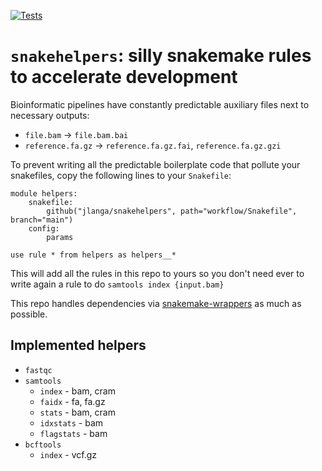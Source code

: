[![Tests](https://github.com/jlanga/snakehelpers/actions/workflows/main.yml/badge.svg)](https://github.com/jlanga/snakehelpers/actions/workflows/main.yml)


# `snakehelpers`: silly snakemake rules to accelerate development

Bioinformatic pipelines have constantly predictable auxiliary files next to necessary outputs:

- `file.bam` -> `file.bam.bai`
- `reference.fa.gz` -> `reference.fa.gz.fai`, `reference.fa.gz.gzi`


To prevent writing all the predictable boilerplate code that pollute your snakefiles, copy the following lines to your `Snakefile`:

```snakemake
module helpers:
    snakefile:
        github("jlanga/snakehelpers", path="workflow/Snakefile", branch="main")
    config:
        params

use rule * from helpers as helpers__*
```

This will add all the rules in this repo to yours so you don't need ever to write again a rule to do `samtools index {input.bam}`

This repo handles dependencies via [snakemake-wrappers](https://snakemake-wrappers.readthedocs.io/) as much as possible.

## Implemented helpers

- `fastqc`
- `samtools`
  - `index` - bam, cram
  - `faidx` - fa, fa.gz
  - `stats` - bam, cram
  - `idxstats` - bam
  - `flagstats` - bam
- `bcftools`
  - `index` - vcf.gz
